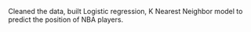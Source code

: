 Cleaned the data, built Logistic regression,  K Nearest Neighbor model to predict the position of NBA players.
